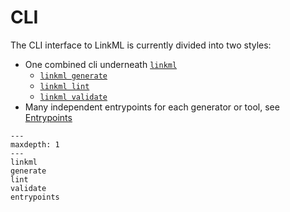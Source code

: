 # CLI

The CLI interface to LinkML is currently divided into two styles:
- One combined cli underneath [`linkml`](./linkml.md)
  - [`linkml generate`](./generate.md) 
  - [`linkml lint`](./lint.md)
  - [`linkml validate`](./validate.md)
- Many independent entrypoints for each generator or tool, see [Entrypoints](./entrypoints.md)

```{toctree}
---
maxdepth: 1
---
linkml
generate
lint
validate
entrypoints
```